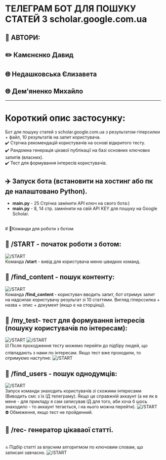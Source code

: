 # ТЕЛЕГРАМ БОТ ДЛЯ ПОШУКУ СТАТЕЙ З scholar.google.com.ua

## 📃 АВТОРИ:
## ✏️ Камєнєнко Давид
## 🌐 Недашковська Єлизавета
## 🌐 Дем'яненко Михайло

___
# Короткий опис застосунку:
Бот для пошуку статей з scholar.google.com.ua з результатом гіперсилки + файл, 10 результатів на запит користувача.  <BR>
✔️ Стрічка рекомендацій користувачів на основі відкритого тесту.<BR>
✔️ Рандомна генерація цікавої публікації на базі основних ключових запитів (власних). <BR>
✔️ Тест для формування інтересів користувачів.


## ✈️ Запуск бота (встановити на хостинг або пк де налаштовано Python). 
* **main.py**  - 25 Стрічка замiнити API ключ на свого бота:)
* **main.py**  - 8, 14 стр. замнiнити на свiй API KEY для пошуку на Google Scholar.
<BR>
# 🔸Команди для роботи з ботом

## 🔗 /START - початок роботи з ботом:


![/START](https://www.imgonline.com.ua/result_img/imgonline-com-ua-GIF-Animation-pZZN2EY0eOz.gif)
<BR>
Команда <b>/start</b> - вивiд для користувача меню швидких команд.

## 🔗 /find_content - пошук контенту:
![/START](https://www.imgonline.com.ua/result_img/imgonline-com-ua-GIF-Animation-u4835vCjxCCf.gif)
<BR>
Команда <b>/find_content </b> - користувач вводить запит, бот отримує запит на надсилає користувачу результат зі 10 статтями. Вигляд гіперссилка + назва + опис + документ (якщо є на сторцінці).

## 🔗 /my_test- тест для формування інтересів (пошуку користувачів по інтересам):
![/START](https://i.ibb.co/tY6Y3VW/image.png)
![/START](https://i.ibb.co/x6F229r/image.png)
<BR>☑️ Після проходження тесту можемо перейти до підбіру людей, що співпадають з нами по інтересам.
Якщо тест вже проходили, то отримуємо наступне:
![/START](https://i.ibb.co/GT3v6fS/image.png)

## 🔗 /find_users - пошук однодумців: 
![/START](https://srv4.imgonline.com.ua/result_img/imgonline-com-ua-GIF-Animation-4z0uqxiRGJG4mRn3.gif)
<BR>Запуск команди знаходить користувачів зі схожими інтересами (Виводить смс з їх ІД телеграму). Якщо це справжній аккаунт (а не як в мене - для прикладу я сам записував ІД для того, аби хоча б шось знаходило - то аккаунт тегається, і на нього можна перейти).
![/START](https://i.ibb.co/xXYbSsd/image.png)
<BR>⛔ Обмеження, якщо тест не пройденний.

## 🔗 /rec- генератор цікаваої статті.
<BR>🔝 Підбір статті за власним алгоритмом по ключовим словам, що записані завчасно.
![/START](https://i.ibb.co/TBkzzqq/image.png)
